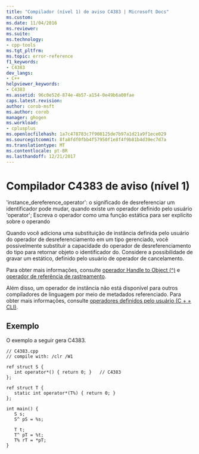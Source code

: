 ```yaml
---
title: "Compilador (nível 1) de aviso C4383 | Microsoft Docs"
ms.custom: 
ms.date: 11/04/2016
ms.reviewer: 
ms.suite: 
ms.technology:
- cpp-tools
ms.tgt_pltfrm: 
ms.topic: error-reference
f1_keywords:
- C4383
dev_langs:
- C++
helpviewer_keywords:
- C4383
ms.assetid: 96c0e52d-874e-4b57-a154-0e49b6a00fae
caps.latest.revision: 
author: corob-msft
ms.author: corob
manager: ghogen
ms.workload:
- cplusplus
ms.openlocfilehash: 1a7c478783c7f908125de7b97a1d21a9f1ece029
ms.sourcegitcommit: 8fa8fdf0fbb4f57950f1e8f4f9b81b4d39ec7d7a
ms.translationtype: MT
ms.contentlocale: pt-BR
ms.lasthandoff: 12/21/2017
---
```

# <a name="compiler-warning-level-1-c4383"></a>Compilador C4383 de aviso (nível 1)
'instance_dereference_operator': o significado de desreferenciar um identificador pode mudar, quando existe um operador definido pelo usuário 'operator'; Escreva o operador como uma função estática para ser explícito sobre o operando  
  
 Quando você adiciona uma substituição de instância definida pelo usuário do operador de desreferenciamento em um tipo gerenciado, você possivelmente substituir a capacidade do operador de desreferenciamento do tipo para retornar objeto o identificador do. Considere a possibilidade de gravar um estático, definido pelo usuário de operador de cancelamento.  
  
 Para obter mais informações, consulte [operador Handle to Object (^)](../../windows/handle-to-object-operator-hat-cpp-component-extensions.md) e [operador de referência de rastreamento](../../windows/tracking-reference-operator-cpp-component-extensions.md).  
  
 Além disso, um operador de instância não está disponível para outros compiladores de linguagem por meio de metadados referenciado. Para obter mais informações, consulte [operadores definidos pelo usuário (C + + CLI)](../../dotnet/user-defined-operators-cpp-cli.md).  
  
## <a name="example"></a>Exemplo  
 O exemplo a seguir gera C4383.  
  
```  
// C4383.cpp  
// compile with: /clr /W1  
  
ref struct S {  
   int operator*() { return 0; }   // C4383  
};  
  
ref struct T {  
   static int operator*(T%) { return 0; }  
};   
  
int main() {  
   S s;  
   S^ pS = %s;  
  
   T t;  
   T^ pT = %t;  
   T% rT = *pT;  
}  
```